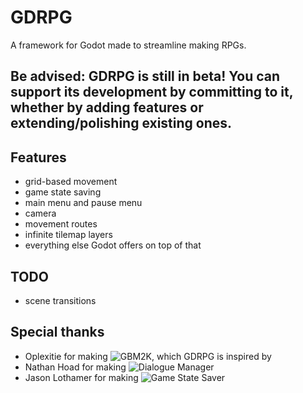 # GDRPG

A framework for Godot made to streamline making RPGs.

## Be advised: GDRPG is still in beta! You can support its development by committing to it, whether by adding features or extending/polishing existing ones.

## Features

- grid-based movement
- game state saving
- main menu and pause menu
- camera
- movement routes
- infinite tilemap layers
- everything else Godot offers on top of that

## TODO

- scene transitions

## Special thanks

- Oplexitie for making ![GBM2K](https://github.com/Oplexitie/GBM2K-Framework), which GDRPG is inspired by
- Nathan Hoad for making ![Dialogue Manager](https://github.com/nathanhoad/godot_dialogue_manager)
- Jason Lothamer for making ![Game State Saver](https://github.com/jhlothamer/godot_game_state_saver_plugin)
